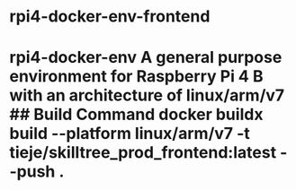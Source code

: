 # rpi4-docker-env-frontend
# rpi4-docker-env A general purpose environment for Raspberry Pi 4 B with an architecture of linux/arm/v7  ## Build Command  docker buildx build --platform linux/arm/v7 -t tieje/skilltree_prod_frontend:latest --push .
